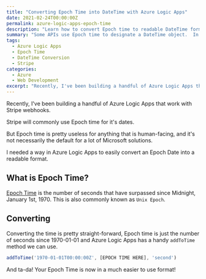 ```yaml
---
title: "Converting Epoch Time into DateTime with Azure Logic Apps"
date: 2021-02-24T00:00:00Z
permalink: azure-logic-apps-epoch-time
description: "Learn how to convert Epoch time to readable DateTime format in Azure Logic Apps when working with APIs like Stripe that use Unix timestamps."
summary: "Some APIs use Epoch time to designate a DateTime object.  In Azure Logic Apps, how do you convert this into something useful?"
tags:
  - Azure Logic Apps
  - Epoch Time
  - DateTime Conversion
  - Stripe
categories:
  - Azure
  - Web Development
excerpt: "Recently, I've been building a handful of Azure Logic Apps that work with Stripe webhooks and I've need to convert Epoch DATETIME into a more useful format."
---
```


Recently, I've been building a handful of Azure Logic Apps that work with Stripe webhooks.

Stripe will commonly use Epoch time for it's dates.

But Epoch time is pretty useless for anything that is human-facing, and it's not necessarily the default for a lot of Microsoft solutions.  

I needed a way in Azure Logic Apps to easily convert an Epoch Date into a readable format.

## What is Epoch Time?

[Epoch Time](https://en.wikipedia.org/wiki/Epoch_(computing)) is the number of seconds that have surpassed since Midnight, January 1st, 1970.  This is also commonly known as `Unix Epoch`.

## Converting

Converting the time is pretty straight-forward, Epoch time is just the number of seconds since 1970-01-01 and Azure Logic Apps has a handy `addToTime` method we can use.

```javascript
addToTime('1970-01-01T00:00:00Z', [EPOCH TIME HERE], 'second')
```

And ta-da!  Your Epoch Time is now in a much easier to use format!


